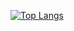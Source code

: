 [![Top Langs](https://github-readme-stats.vercel.app/api/top-langs/?username=kath3rine&exclude_repo=research&layout=compact&theme=tokyonight&langs_count=10)](https://github.com/anuraghazra/github-readme-stats)
